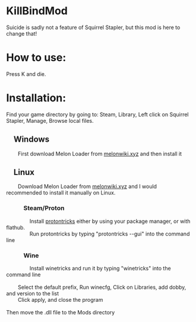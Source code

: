 # KillBindMod
Suicide is sadly not a feature of Squirrel Stapler, but this mod is here to change that!
# How to use:
Press K and die.
# Installation:
Find your game directory by going to: Steam, Library, Left click on Squirrel Stapler, Manage, Browse local files.
## &nbsp;&nbsp;&nbsp;&nbsp;Windows
&nbsp;&nbsp;&nbsp;&nbsp;&nbsp;&nbsp;&nbsp;&nbsp;First download Melon Loader from [melonwiki.xyz](melonwiki.xyz) and then install it<br />
## &nbsp;&nbsp;&nbsp;&nbsp;Linux
&nbsp;&nbsp;&nbsp;&nbsp;&nbsp;&nbsp;&nbsp;&nbsp;Download Melon Loader from [melonwiki.xyz](melonwiki.xyz) and I would recommended to install it manually on Linux.
### &nbsp;&nbsp;&nbsp;&nbsp;&nbsp;&nbsp;&nbsp;&nbsp;&nbsp;&nbsp;&nbsp;&nbsp;Steam/Proton
&nbsp;&nbsp;&nbsp;&nbsp;&nbsp;&nbsp;&nbsp;&nbsp;&nbsp;&nbsp;&nbsp;&nbsp;&nbsp;&nbsp;&nbsp;&nbsp;Install [protontricks](https://github.com/Matoking/protontricks) either by using your package manager, or with flathub.<br>
&nbsp;&nbsp;&nbsp;&nbsp;&nbsp;&nbsp;&nbsp;&nbsp;&nbsp;&nbsp;&nbsp;&nbsp;&nbsp;&nbsp;&nbsp;&nbsp;Run protontricks by typing "protontricks --gui" into the command line
### &nbsp;&nbsp;&nbsp;&nbsp;&nbsp;&nbsp;&nbsp;&nbsp;&nbsp;&nbsp;&nbsp;&nbsp;Wine
&nbsp;&nbsp;&nbsp;&nbsp;&nbsp;&nbsp;&nbsp;&nbsp;&nbsp;&nbsp;&nbsp;&nbsp;&nbsp;&nbsp;&nbsp;&nbsp;Install winetricks and run it by typing "winetricks" into the command line<br><br>
&nbsp;&nbsp;&nbsp;&nbsp;&nbsp;&nbsp;&nbsp;&nbsp;Select the default prefix, Run winecfg, Click on Libraries, add dobby, and version to the list<br>
&nbsp;&nbsp;&nbsp;&nbsp;&nbsp;&nbsp;&nbsp;&nbsp;Click apply, and close the program<br><br>
Then move the .dll file to the Mods directory
